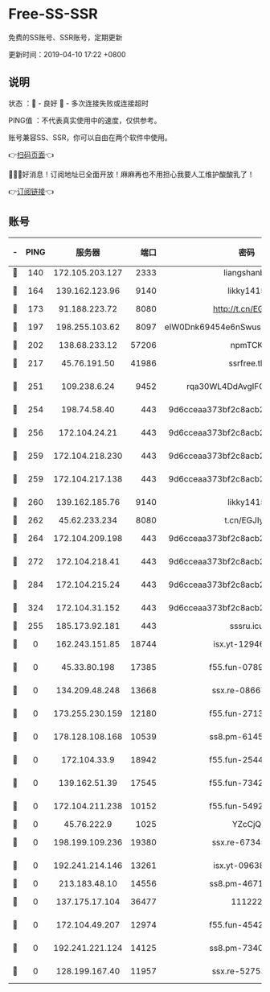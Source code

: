 # Free-SS-SSR

免费的SS账号、SSR账号，定期更新

更新时间：2019-04-10 17:22 +0800

## 说明

状态     ：🙂 - 良好 🙁 - 多次连接失败或连接超时

PING值   ：不代表真实使用中的速度，仅供参考。

账号兼容SS、SSR，你可以自由在两个软件中使用。

👉[扫码页面](https://liesauer.github.io/Free-SS-SSR/)👈

🎉🎉🎉好消息！订阅地址已全面开放！麻麻再也不用担心我要人工维护酸酸乳了！

👉[订阅链接](https://www.liesauer.net/yogurt/subscribe?ACCESS_TOKEN=DAYxR3mMaZAsaqUb)👈

## 账号

|-|PING|服务器|端口|密码|加密方式|区域|
|:----:|:----:|:-----:|-----:|:----:|:----:|:----:|
|🙂|140|172.105.203.127|2333|liangshanbo|chacha20|JP|
|🙂|164|139.162.123.96|9140|likky1415|aes-256-cfb|JP|
|🙂|173|91.188.223.72|8080|http://t.cn/EGJIyrl|rc4-md5|RU|
|🙂|197|198.255.103.62|8097|eIW0Dnk69454e6nSwuspv9DmS201tQ0D|aes-256-cfb|US|
|🙂|202|138.68.233.12|57206|npmTCK|rc4-md5|US|
|🙂|217|45.76.191.50|41986|ssrfree.tk|aes-256-cfb|SG|
|🙂|251|109.238.6.24|9452|rqa30WL4DdAvgIFG6Fs3znzTa|aes-256-cfb|FR|
|🙂|254|198.74.58.40|443|9d6cceaa373bf2c8acb22e60b6a58be6|aes-256-cfb|US|
|🙂|256|172.104.24.21|443|9d6cceaa373bf2c8acb22e60b6a58be6|aes-256-cfb|US|
|🙂|259|172.104.218.230|443|9d6cceaa373bf2c8acb22e60b6a58be6|aes-256-cfb|US|
|🙂|259|172.104.217.138|443|9d6cceaa373bf2c8acb22e60b6a58be6|aes-256-cfb|US|
|🙂|260|139.162.185.76|9140|likky1415|aes-256-cfb|DE|
|🙂|262|45.62.233.234|8080|t.cn/EGJIyrl|rc4-md5|CA|
|🙂|264|172.104.209.198|443|9d6cceaa373bf2c8acb22e60b6a58be6|aes-256-cfb|US|
|🙂|272|172.104.218.41|443|9d6cceaa373bf2c8acb22e60b6a58be6|aes-256-cfb|US|
|🙂|284|172.104.215.24|443|9d6cceaa373bf2c8acb22e60b6a58be6|aes-256-cfb|US|
|🙂|324|172.104.31.152|443|9d6cceaa373bf2c8acb22e60b6a58be6|aes-256-cfb|US|
|🙂|255|185.173.92.181|443|sssru.icu|rc4-md5|RU|
|🙁|0|162.243.151.85|18744|isx.yt-12946786|aes-256-cfb|US|
|🙁|0|45.33.80.198|17385|f55.fun-07896387|aes-256-cfb|US|
|🙁|0|134.209.48.248|13668|ssx.re-08667439|aes-256-cfb|US|
|🙁|0|173.255.230.159|12180|f55.fun-27131097|aes-256-cfb|US|
|🙁|0|178.128.108.168|10539|ss8.pm-61451239|aes-256-cfb|SG|
|🙁|0|172.104.33.9|18942|f55.fun-25441052|aes-256-cfb|SG|
|🙁|0|139.162.51.39|17545|f55.fun-73422177|aes-256-cfb|SG|
|🙁|0|172.104.211.238|10152|f55.fun-54923385|aes-256-cfb|US|
|🙁|0|45.76.222.9|1025|YZcCjQ|rc4-md5|JP|
|🙁|0|198.199.109.236|19380|ssx.re-67345010|aes-256-cfb|US|
|🙁|0|192.241.214.146|13261|isx.yt-09638274|aes-256-cfb|US|
|🙁|0|213.183.48.10|14556|ss8.pm-46715191|rc4-md5|RU|
|🙁|0|137.175.17.104|36477|111222|aes-256-cfb|US|
|🙁|0|172.104.49.207|12974|f55.fun-45425940|aes-256-cfb|SG|
|🙁|0|192.241.221.124|14125|ss8.pm-73400574|aes-256-cfb|US|
|🙁|0|128.199.167.40|11957|ssx.re-52753780|aes-256-cfb|SG|
